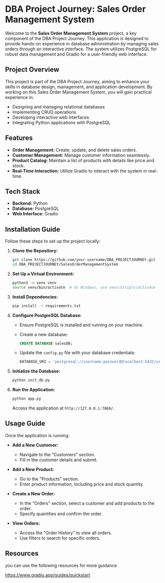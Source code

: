 # DBA Project Journey: Sales Order Management System

Welcome to the **Sales Order Management System** project, a key component of the DBA Project Journey. This application is designed to provide hands-on experience in database administration by managing sales orders through an interactive interface. The system utilizes PostgreSQL for robust data management and Gradio for a user-friendly web interface.

## Project Overview

This project is part of the DBA Project Journey, aiming to enhance your skills in database design, management, and application development. By working on this Sales Order Management System, you will gain practical experience in:

- Designing and managing relational databases
- Implementing CRUD operations
- Developing interactive web interfaces
- Integrating Python applications with PostgreSQL

## Features

- **Order Management:** Create, update, and delete sales orders.
- **Customer Management:** Manage customer information seamlessly.
- **Product Catalog:** Maintain a list of products with details like price and stock.
- **Real-Time Interaction:** Utilize Gradio to interact with the system in real-time.

## Tech Stack

- **Backend:** Python
- **Database:** PostgreSQL
- **Web Interface:** Gradio

## Installation Guide

Follow these steps to set up the project locally:

1. **Clone the Repository:**

   ```bash
   git clone https://github.com/your-username/DBA_PROJECTJOURNEY.git
   cd DBA_PROJECTJOURNEY/SalesOrderManagementSystem
   ```

2. **Set Up a Virtual Environment:**

   ```bash
   python3 -m venv venv
   source venv/bin/activate  # On Windows, use venv\Scripts\activate
   ```

3. **Install Dependencies:**

   ```bash
   pip install -r requirements.txt
   ```

4. **Configure PostgreSQL Database:**

   - Ensure PostgreSQL is installed and running on your machine.
   - Create a new database:

     ```sql
     CREATE DATABASE salesDB;
     ```

   - Update the `config.py` file with your database credentials:

     ```python
     DATABASE_URI = 'postgresql://username:password@localhost:5432/salesDB'
     ```

5. **Initialize the Database:**

   ```bash
   python init_db.py
   ```

6. **Run the Application:**

   ```bash
   python app.py
   ```

   Access the application at `http://127.0.0.1:7860/`.

## Usage Guide

Once the application is running:

- **Add a New Customer:**
  - Navigate to the "Customers" section.
  - Fill in the customer details and submit.

- **Add a New Product:**
  - Go to the "Products" section.
  - Enter product information, including price and stock quantity.

- **Create a New Order:**
  - In the "Orders" section, select a customer and add products to the order.
  - Specify quantities and confirm the order.

- **View Orders:**
  - Access the "Order History" to view all orders.
  - Use filters to search for specific orders.

## Resources

you can use the following resources for more guidance

https://www.gradio.app/guides/quickstart

